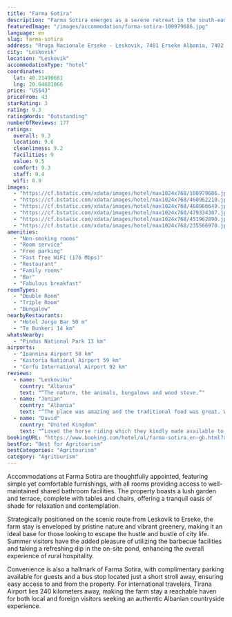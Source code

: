 ```yaml
---
title: "Farma Sotira"
description: "Farma Sotira emerges as a serene retreat in the south-eastern Albanian countryside, a mere 15 kilometers from the quaint town of Leskovik."
featuredImage: "/images/accommodation/farma-sotira-100979686.jpg"
language: en
slug: farma-sotira
address: "Rruga Nacionale Erseke - Leskovik, 7401 Erseke Albania, 7402 Leskovik, Albania"
city: "Leskovik"
location: "Leskovik"
accommodationType: "hotel"
coordinates:
  lat: 40.21490681
  lng: 20.64681066
price: "US$43"
priceFrom: 43
starRating: 3
rating: 9.3
ratingWords: "Outstanding"
numberOfReviews: 177
ratings:
  overall: 9.3
  location: 9.6
  cleanliness: 9.2
  facilities: 9
  value: 9.5
  comfort: 9.3
  staff: 9.4
  wifi: 8.9
images:
  - "https://cf.bstatic.com/xdata/images/hotel/max1024x768/100979686.jpg?k=1bb5347adab7c8e9ce7943d30dba8380963b581998cb70cd919b8341b4c6c031&o=&hp=1"
  - "https://cf.bstatic.com/xdata/images/hotel/max1024x768/460962210.jpg?k=bc70ef2137a410920e989504703cfa417b7b574b2103f642fabfcfdb16c3b393&o=&hp=1"
  - "https://cf.bstatic.com/xdata/images/hotel/max1024x768/460966649.jpg?k=7039584fdb257eeacdea07276dc2c7686e697beaf5e8e1e1291430cd753203bb&o=&hp=1"
  - "https://cf.bstatic.com/xdata/images/hotel/max1024x768/479334387.jpg?k=d4adaf0d1a20465f4d191665e3b5c5dbc59cfc6592aa645053a36dbbba277e8f&o=&hp=1"
  - "https://cf.bstatic.com/xdata/images/hotel/max1024x768/451962890.jpg?k=5a97f63a4886b03d359cc2a4471e487f85ffff7f36e8bbae20b374e3f790a2f3&o=&hp=1"
  - "https://cf.bstatic.com/xdata/images/hotel/max1024x768/235566970.jpg?k=7feb34888190eb5e5c0a956435d809172c8fcc7b3d8025b8f98670ca1c0c342a&o=&hp=1"
amenities:
  - "Non-smoking rooms"
  - "Room service"
  - "Free parking"
  - "Fast free WiFi (176 Mbps)"
  - "Restaurant"
  - "Family rooms"
  - "Bar"
  - "Fabulous breakfast"
roomTypes:
  - "Double Room"
  - "Triple Room"
  - "Bungalow"
nearbyRestaurants:
  - "Hotel Jorgo Bar 50 m"
  - "Te Bunkeri 14 km"
whatsNearby:
  - "Pindus National Park 13 km"
airports:
  - "Ioannina Airport 58 km"
  - "Kastoria National Airport 59 km"
  - "Corfu International Airport 92 km"
reviews:
  - name: "Leskoviku"
    country: "Albania"
    text: "“The nature, the animals, bungalows and wood stove.”"
  - name: "Jonian"
    country: "Albania"
    text: "“The place was amazing and the traditional food was great. We rode horses around the place and the staff was very respectful and available. The hospitality was superb, the cabins had everything which was needed. Wi-fi works everywhere if you need...”"
  - name: "David"
    country: "United Kingdom"
    text: "“Loved the horse riding which they kindly made available to us even though we arrived a little later in the evening”"
bookingURL: "https://www.booking.com/hotel/al/farma-sotira.en-gb.html?aid=8035640"
bestFor: "Best for Agritourism"
bestCategories: "Agritourism"
category: "Agritourism"
---
```


Accommodations at Farma Sotira are thoughtfully appointed, featuring simple yet comfortable furnishings, with all rooms providing access to well-maintained shared bathroom facilities. The property boasts a lush garden and terrace, complete with tables and chairs, offering a tranquil oasis of shade for relaxation and contemplation.

Strategically positioned on the scenic route from Leskovik to Erseke, the farm stay is enveloped by pristine nature and vibrant greenery, making it an ideal base for those looking to escape the hustle and bustle of city life. Summer visitors have the added pleasure of utilizing the barbecue facilities and taking a refreshing dip in the on-site pond, enhancing the overall experience of rural hospitality.

Convenience is also a hallmark of Farma Sotira, with complimentary parking available for guests and a bus stop located just a short stroll away, ensuring easy access to and from the property. For international travelers, Tirana Airport lies 240 kilometers away, making the farm stay a reachable haven for both local and foreign visitors seeking an authentic Albanian countryside experience.